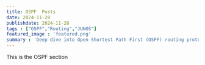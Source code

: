 ```yaml
---
title: OSPF  Posts
date: 2024-11-28
publishdate: 2024-11-28
tags : ["OSPF","Routing","JUNOS"]
featured_image : 'featured.png'
summary : 'Deep dive into Open Shortest Path First (OSPF) routing protocol'
---
```



This is the OSPF section